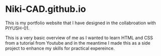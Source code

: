 # Niki-CAD.github.io

This is my portfolio website that I have designed in the collabroation with PIYUSH-01.

This is a very basic overview of me as I wanted to learn HTML and CSS from a tutorial from Youtube and in the meantime I made this as a side project to enhance my skills for practical expereince.
